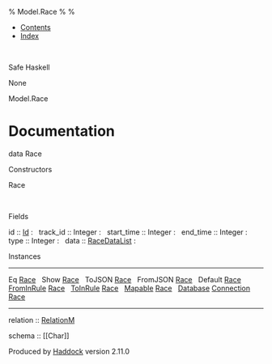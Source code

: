 % Model.Race
% 
% 

-   [Contents](index.html)
-   [Index](doc-index.html)

 

Safe Haskell

None

Model.Race

Documentation
=============

data Race

Constructors

Race

 

Fields

id :: [Id](Model-General.html#t:Id)
:    
track\_id :: Integer
:    
start\_time :: Integer
:    
end\_time :: Integer
:    
type :: Integer
:    
data :: [RaceDataList](Data-RacingNew.html#t:RaceDataList)
:    

Instances

  ------------------------------------------------------------------------------------------------------------------------------ ---
  Eq [Race](Model-Race.html#t:Race)                                                                                               
  Show [Race](Model-Race.html#t:Race)                                                                                             
  ToJSON [Race](Model-Race.html#t:Race)                                                                                           
  FromJSON [Race](Model-Race.html#t:Race)                                                                                         
  Default [Race](Model-Race.html#t:Race)                                                                                          
  [FromInRule](Data-InRules.html#t:FromInRule) [Race](Model-Race.html#t:Race)                                                     
  [ToInRule](Data-InRules.html#t:ToInRule) [Race](Model-Race.html#t:Race)                                                         
  [Mapable](Model-General.html#t:Mapable) [Race](Model-Race.html#t:Race)                                                          
  [Database](Model-General.html#t:Database) [Connection](Data-SqlTransaction.html#t:Connection) [Race](Model-Race.html#t:Race)    
  ------------------------------------------------------------------------------------------------------------------------------ ---

relation :: [RelationM](Data-Relation.html#t:RelationM)

schema :: [[Char]]

Produced by [Haddock](http://www.haskell.org/haddock/) version 2.11.0
